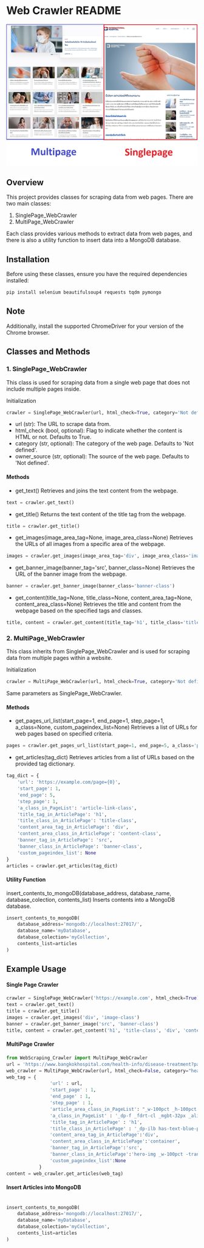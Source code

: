 
# Web Crawler README
![Webtype](./web_type.jpg)
## Overview
This project provides classes for scraping data from web pages. There are two main classes:
1. SinglePage_WebCrawler
2. MultiPage_WebCrawler

Each class provides various methods to extract data from web pages, and there is also a utility function to insert data into a MongoDB database.

## Installation
Before using these classes, ensure you have the required dependencies installed:
```bash
pip install selenium beautifulsoup4 requests tqdm pymongo
```

## Note
Additionally, install the supported ChromeDriver for your version of the Chrome browser.

## Classes and Methods
### 1. SinglePage_WebCrawler
This class is used for scraping data from a single web page that does not include multiple pages inside.

Initialization
```python
crawler = SinglePage_WebCrawler(url, html_check=True, category='Not defined', owner_source='Not defined')
```
- url (str): The URL to scrape data from.
- html_check (bool, optional): Flag to indicate whether the content is HTML or not. Defaults to True.
- category (str, optional): The category of the web page. Defaults to 'Not defined'.
- owner_source (str, optional): The source of the web page. Defaults to 'Not defined'.


#### Methods
- get_text()
Retrieves and joins the text content from the webpage.

```python
text = crawler.get_text()
```

- get_title()
Returns the text content of the title tag from the webpage.

```python
title = crawler.get_title()
```

- get_images(image_area_tag=None, image_area_class=None)
Retrieves the URLs of all images from a specific area of the webpage.

```python
images = crawler.get_images(image_area_tag='div', image_area_class='image-class')
```
- get_banner_image(banner_tag='src', banner_class=None)
Retrieves the URL of the banner image from the webpage.

```python
banner = crawler.get_banner_image(banner_class='banner-class')
```
- get_content(title_tag=None, title_class=None, content_area_tag=None, content_area_class=None)
Retrieves the title and content from the webpage based on the specified tags and classes.

```python
title, content = crawler.get_content(title_tag='h1', title_class='title-class', content_area_tag='div', content_area_class='content-class')
```
### 2. MultiPage_WebCrawler
This class inherits from SinglePage_WebCrawler and is used for scraping data from multiple pages within a website.

Initialization
```python
crawler = MultiPage_WebCrawler(url, html_check=True, category='Not defined', owner_source='Not defined')
```
Same parameters as SinglePage_WebCrawler.

#### Methods
- get_pages_url_list(start_page=1, end_page=1, step_page=1, a_class=None, custom_pageindex_list=None)
Retrieves a list of URLs for web pages based on specified criteria.

```python
pages = crawler.get_pages_url_list(start_page=1, end_page=5, a_class='page-link-class')
```

- get_articles(tag_dict)
Retrieves articles from a list of URLs based on the provided tag dictionary.

```python
tag_dict = {
    'url': 'https://example.com/page={0}',
    'start_page': 1,
    'end_page': 5,
    'step_page': 1,
    'a_class_in_PageList': 'article-link-class',
    'title_tag_in_ArticlePage': 'h1',
    'title_class_in_ArticlePage': 'title-class',
    'content_area_tag_in_ArticlePage': 'div',
    'content_area_class_in_ArticlePage': 'content-class',
    'banner_tag_in_ArticlePage': 'src',
    'banner_class_in_ArticlePage': 'banner-class',
    'custom_pageindex_list': None
}
articles = crawler.get_articles(tag_dict)
```

#### Utility Function
insert_contents_to_mongoDB(database_address, database_name, database_colection, contents_list)
Inserts contents into a MongoDB database.

```python
insert_contents_to_mongoDB(
    database_address='mongodb://localhost:27017/',
    database_name='myDatabase',
    database_colection='myCollection',
    contents_list=articles
)
```

## Example Usage
#### Single Page Crawler
```python
crawler = SinglePage_WebCrawler('https://example.com', html_check=True)
text = crawler.get_text()
title = crawler.get_title()
images = crawler.get_images('div', 'image-class')
banner = crawler.get_banner_image('src', 'banner-class')
title, content = crawler.get_content('h1', 'title-class', 'div', 'content-class')
```

#### MultiPage Crawler
```python
from WebScraping_Crawler import MultiPage_WebCrawler
url = 'https://www.bangkokhospital.com/health-info/disease-treatment?page={0}'
web_crawler = MultiPage_WebCrawler(url, html_check=False, category="healthcare", owner_source="Bangkok Hospital")
web_tag = {
                'url' : url,
                'start_page' : 1,
                'end_page' : 1,
                'step_page' : 1,
                'article_area_class_in_PageList': "_w-100pct _h-100pct _dp-f _fdrt-cl _jtfct-spbtw _pd-12px _pd-16px-md",
                'a_class_in_PageList' : '_dp-f _fdrt-cl _mgbt-32px _alit-str _h-100pct', 
                'title_tag_in_ArticlePage' : 'h1',
                'title_class_in_ArticlePage' : '_dp-ilb has-text-blue-primary _ttf-cptl _fs-3-md _w-100pct _w-at-sm -animated-underline -show-line _tal-ct fs-4',
                'content_area_tag_in_ArticlePage':'div',
                'content_area_class_in_ArticlePage':'container',
                'banner_tag_in_ArticlePage':'src',
                'banner_class_in_ArticlePage':'hero-img _w-100pct -transition-all -cover',
                'custom_pageindex_list':None
            }
content = web_crawler.get_articles(web_tag)
```
#### Insert Articles into MongoDB
```python

insert_contents_to_mongoDB(
    database_address='mongodb://localhost:27017/',
    database_name='myDatabase',
    database_colection='myCollection',
    contents_list=articles
)
```

